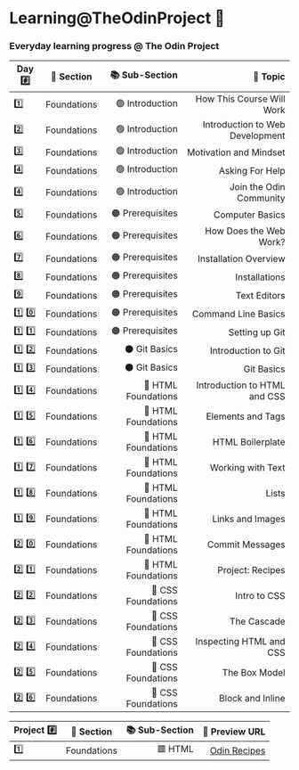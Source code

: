 # Learning@TheOdinProject  :triangular_flag_on_post:

### Everyday learning progress @ The Odin Project

| Day #️⃣ | 📂 Section | 📚 Sub-Section | 📖 Topic |
|-------|:-------:|------------:|------:|
| 1️⃣ | Foundations | 🟢 Introduction | How This Course Will Work  |
| 2️⃣ | Foundations | 🟢 Introduction | Introduction to Web Development |
| 3️⃣ | Foundations | 🟢 Introduction | Motivation and Mindset |
| 4️⃣ | Foundations | 🟢 Introduction | Asking For Help |
| 4️⃣ | Foundations | 🟢 Introduction | Join the Odin Community |
| 5️⃣ | Foundations | 🟠 Prerequisites | Computer Basics |
| 6️⃣ | Foundations | 🟠 Prerequisites | How Does the Web Work? |
| 7️⃣ | Foundations | 🟠 Prerequisites | Installation Overview |
| 8️⃣ | Foundations | 🟠 Prerequisites | Installations |
| 9️⃣ | Foundations | 🟠 Prerequisites | Text Editors |
| 1️⃣ 0️⃣ | Foundations | 🟠 Prerequisites | Command Line Basics |
| 1️⃣ 1️⃣ | Foundations | 🟠 Prerequisites | Setting up Git |
| 1️⃣ 2️⃣ | Foundations | ⚫ Git Basics | Introduction to Git |
| 1️⃣ 3️⃣ | Foundations | ⚫ Git Basics | Git Basics |
| 1️⃣ 4️⃣ | Foundations | 🔴 HTML Foundations | Introduction to HTML and CSS |
| 1️⃣ 5️⃣ | Foundations | 🔴 HTML Foundations | Elements and Tags |
| 1️⃣ 6️⃣ | Foundations | 🔴 HTML Foundations | HTML Boilerplate |
| 1️⃣ 7️⃣ | Foundations | 🔴 HTML Foundations | Working with Text |
| 1️⃣ 8️⃣ | Foundations | 🔴 HTML Foundations | Lists |
| 1️⃣ 9️⃣ | Foundations | 🔴 HTML Foundations | Links and Images |
| 2️⃣ 0️⃣ | Foundations | 🔴 HTML Foundations | Commit Messages |
| 2️⃣ 1️⃣ | Foundations | 🔴 HTML Foundations | Project: Recipes |
| 2️⃣ 2️⃣ | Foundations | 🔵 CSS Foundations | Intro to CSS |
| 2️⃣ 3️⃣ | Foundations | 🔵 CSS Foundations | The Cascade |
| 2️⃣ 4️⃣ | Foundations | 🔵 CSS Foundations | Inspecting HTML and CSS |
| 2️⃣ 5️⃣ | Foundations | 🔵 CSS Foundations | The Box Model |
| 2️⃣ 6️⃣ | Foundations | 🔵 CSS Foundations | Block and Inline |






| Project #️⃣ | 📂 Section | 📚 Sub-Section | 📖 Preview URL |
|-------|:-------:|------------:|------:|
| 1️⃣ | Foundations | 🟥 HTML | [Odin Recipes](https://sameem420.github.io/Learning-TheOdinProject/HTML/odin-recipes/) |
